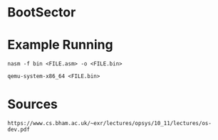 # BootSector

# Example Running 

    nasm -f bin <FILE.asm> -o <FILE.bin>
    
    qemu-system-x86_64 <FILE.bin>
    
# Sources
    https://www.cs.bham.ac.uk/~exr/lectures/opsys/10_11/lectures/os-dev.pdf
